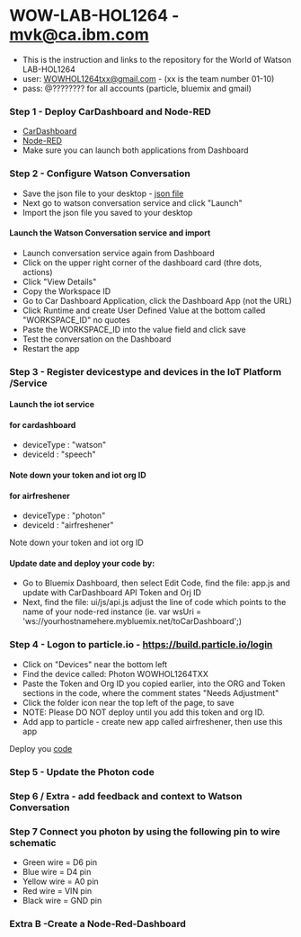 # WOW-LAB-HOL1264 - mvk@ca.ibm.com
- This is the instruction and links to the repository for the World of Watson LAB-HOL1264
- user: WOWHOL1264txx@gmail.com - (xx is the team number 01-10)
- pass: @???????? for all accounts (particle, bluemix and gmail)

### Step 1 - Deploy CarDashboard and Node-RED
- [CarDashboard](https://github.com/markusvankempen/WowHol1264-CarDash)
- [Node-RED](https://github.com/markusvankempen/WoWHoL1264-Node-RED)
- Make sure you can launch both applications from Dashboard

### Step 2 - Configure Watson Conversation
- Save the json file to your desktop - [json file](https://raw.githubusercontent.com/markusvankempen/WowHol1264-CarDash/master/training/airfreshener.json)
 - Next go to watson conversation service and click "Launch" 
 - Import the json file you saved to your desktop
 
#### Launch the Watson Conversation service and import
 - Launch conversation service again from Dashboard
 - Click on the upper right corner of the dashboard card (thre dots, actions) 
 - Click "View Details"
 - Copy the Workspace ID
 - Go to Car Dashboard Application, click the Dashboard App (not the URL) 
 - Click Runtime and create User Defined Value at the bottom called "WORKSPACE_ID" no quotes 
 - Paste the WORKSPACE_ID into the value field and click save
 - Test the conversation on the Dashboard
 - Restart the app

### Step 3 - Register devicestype and devices in the IoT Platform /Service

#### Launch the iot service 
#### for cardashboard 
- deviceType : "watson"
- deviceId : "speech"

#### Note down your token and iot org ID

#### for airfreshener 
- deviceType : "photon"
- deviceId : "airfreshener"

Note down your token and iot org ID
#### Update date and deploy your code by:
- Go to Bluemix Dashboard, then select Edit Code, find the file: app.js and update with CarDashboard API Token and Orj ID
- Next, find the file: ui/js/api.js adjust the line of code which points to the name of your node-red instance (ie. var wsUri = 'ws://yourhostnamehere.mybluemix.net/toCarDashboard';)

### Step 4 - Logon to particle.io  - https://build.particle.io/login
- Click on "Devices" near the bottom left
- Find the device called: Photon WOWHOL1264TXX
- Paste the Token and Org ID you copied earlier, into the ORG and Token sections in the code, where the comment states "Needs Adjustment"
- Click the folder icon near the top left of the page, to save
- NOTE: Please DO NOT deploy until you add this token and org ID.
- Add app to particle - create new app called airfreshener, then use this app

Deploy you [code](https://raw.githubusercontent.com/markusvankempen/WowHol1264-CarDash/master/particle/airfreshener.json)

### Step 5 - Update the Photon code 
 
### Step 6 / Extra - add feedback and context to Watson Conversation 

### Step 7 Connect you photon by using the following pin to wire schematic
 - Green wire = D6 pin
 - Blue wire = D4 pin
 - Yellow wire = A0 pin
 - Red wire = VIN pin
 - Black wire = GND pin

### Extra B -Create a Node-Red-Dashboard

